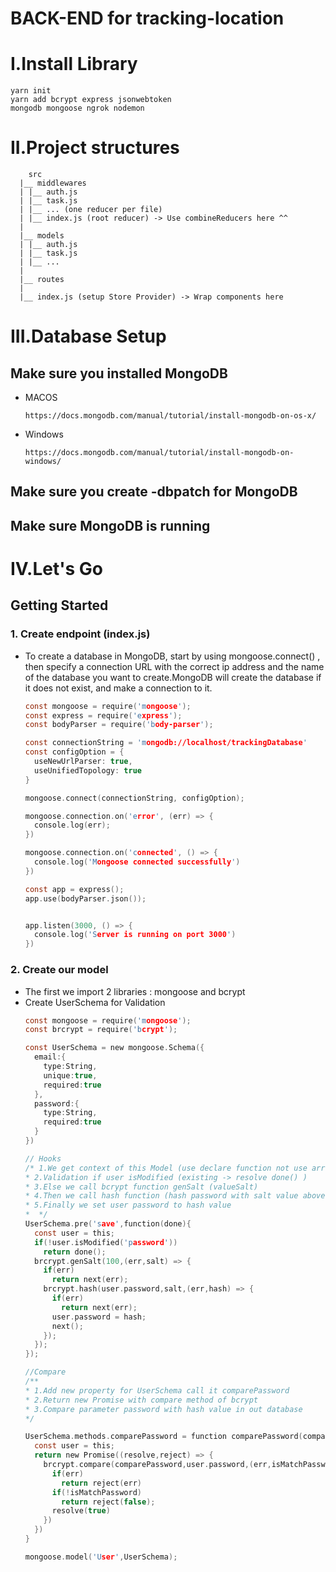 # BACK-END for tracking-location

# I.Install Library
```
yarn init
yarn add bcrypt express jsonwebtoken 
mongodb mongoose ngrok nodemon
```
# II.Project structures
```
    src
  |__ middlewares
  | |__ auth.js
  | |__ task.js
  | |__ ... (one reducer per file)
  | |__ index.js (root reducer) -> Use combineReducers here ^^
  |
  |__ models
  | |__ auth.js
  | |__ task.js
  | |__ ...
  |
  |__ routes
  | 
  |__ index.js (setup Store Provider) -> Wrap components here 
```

# III.Database Setup
  ## Make sure you installed MongoDB
  - MACOS
    ```
    https://docs.mongodb.com/manual/tutorial/install-mongodb-on-os-x/
    ```
  - Windows
    ```
    https://docs.mongodb.com/manual/tutorial/install-mongodb-on-windows/
    ```
  ## Make sure you create -dbpatch for MongoDB
  ## Make sure MongoDB is running

# IV.Let's Go
  ## Getting Started
  ###  1. Create endpoint (index.js)
  - To create a database in MongoDB, start by using mongoose.connect() , then specify a connection URL with the correct ip address and the name of the database you want to create.MongoDB will create the database if it does not exist, and make a connection to it.
  
    ```c
    const mongoose = require('mongoose');
    const express = require('express');
    const bodyParser = require('body-parser');

    const connectionString = 'mongodb://localhost/trackingDatabase'
    const configOption = {
      useNewUrlParser: true,
      useUnifiedTopology: true
    }

    mongoose.connect(connectionString, configOption);

    mongoose.connection.on('error', (err) => {
      console.log(err);
    })

    mongoose.connection.on('connected', () => {
      console.log('Mongoose connected successfully')
    })

    const app = express();
    app.use(bodyParser.json());


    app.listen(3000, () => {
      console.log('Server is running on port 3000')
    })
    ```

### 2. Create our model 
  - The first we import 2 libraries : mongoose and bcrypt
  - Create UserSchema for Validation
    ```c
    const mongoose = require('mongoose');
    const brcrypt = require('bcrypt');

    const UserSchema = new mongoose.Schema({
      email:{
        type:String,
        unique:true,
        required:true
      },
      password:{
        type:String,
        required:true
      }
    })

    // Hooks 
    /* 1.We get context of this Model (use declare function not use arrow function)
    * 2.Validation if user isModified (existing -> resolve done() )
    * 3.Else we call bcrypt function genSalt (valueSalt)
    * 4.Then we call hash function (hash password with salt value above)
    * 5.Finally we set user password to hash value
    *  */ 
    UserSchema.pre('save',function(done){
      const user = this;
      if(!user.isModified('password')) 
        return done();
      brcrypt.genSalt(100,(err,salt) => {
        if(err) 
          return next(err);
        brcrypt.hash(user.password,salt,(err,hash) => {
          if(err)
            return next(err);
          user.password = hash;
          next();
        });
      });
    });

    //Compare
    /**
    * 1.Add new property for UserSchema call it comparePassword
    * 2.Return new Promise with compare method of bcrypt
    * 3.Compare parameter password with hash value in out database
    */

    UserSchema.methods.comparePassword = function comparePassword(comparePassword){
      const user = this;
      return new Promise((resolve,reject) => {
        brcrypt.compare(comparePassword,user.password,(err,isMatchPassword) => {
          if(err)
            return reject(err)
          if(!isMatchPassword)
            return reject(false);
          resolve(true)
        })
      })
    }

    mongoose.model('User',UserSchema);
    ```


